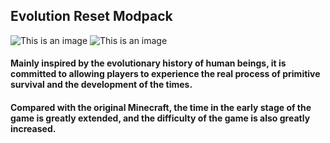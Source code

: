 ## Evolution Reset Modpack

![This is an image](https://s1.ax1x.com/2022/07/29/vPQL1P.png)
![This is an image](https://cf.way2muchnoise.eu/full_581337_downloads.svg)

#### Mainly inspired by the evolutionary history of human beings, it is committed to allowing players to experience the real process of primitive survival and the development of the times.
#### Compared with the original Minecraft, the time in the early stage of the game is greatly extended, and the difficulty of the game is also greatly increased.
